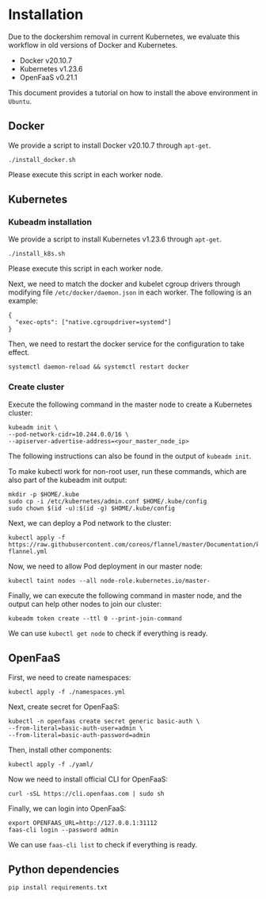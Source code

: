 # Installation

Due to the dockershim removal in current Kubernetes, we evaluate this workflow in old versions of Docker and Kubernetes.
* Docker v20.10.7
* Kubernetes v1.23.6
* OpenFaaS v0.21.1

This document provides a tutorial on how to install the above environment in `Ubuntu`.

## Docker
We provide a script to install Docker v20.10.7 through `apt-get`.
```
./install_docker.sh
```
Please execute this script in each worker node.

## Kubernetes

### Kubeadm installation
We provide a script to install Kubernetes v1.23.6 through `apt-get`.
```
./install_k8s.sh
```
Please execute this script in each worker node.

Next, we need to match the docker and kubelet cgroup drivers through modifying file `/etc/docker/daemon.json` in each worker. The following is an example:
```
{
  "exec-opts": ["native.cgroupdriver=systemd"]
}
```
Then, we need to restart the docker service for the configuration to take effect.
```
systemctl daemon-reload && systemctl restart docker
```

### Create cluster
Execute the following command in the master node to create a Kubernetes cluster:
```
kubeadm init \
--pod-network-cidr=10.244.0.0/16 \
--apiserver-advertise-address=<your_master_node_ip>
```

The following instructions can also be found in the output of `kubeadm init`.

To make kubectl work for non-root user, run these commands, which are also part of the kubeadm init output:
```
mkdir -p $HOME/.kube
sudo cp -i /etc/kubernetes/admin.conf $HOME/.kube/config
sudo chown $(id -u):$(id -g) $HOME/.kube/config
```

Next, we can deploy a Pod network to the cluster:
```
kubectl apply -f https://raw.githubusercontent.com/coreos/flannel/master/Documentation/kube-flannel.yml
```

Now, we need to allow Pod deployment in our master node:
```
kubectl taint nodes --all node-role.kubernetes.io/master-
```

Finally, we can execute the following command in master node, and the output can help other nodes to join our cluster:
```
kubeadm token create --ttl 0 --print-join-command
```

We can use `kubectl get node` to check if everything is ready.

## OpenFaaS

First, we need to create namespaces:
```
kubectl apply -f ./namespaces.yml
```

Next, create secret for OpenFaaS:
```
kubectl -n openfaas create secret generic basic-auth \
--from-literal=basic-auth-user=admin \
--from-literal=basic-auth-password=admin
```

Then, install other components:
```
kubectl apply -f ./yaml/
```

Now we need to install official CLI for OpenFaaS:
```
curl -sSL https://cli.openfaas.com | sudo sh
```

Finally, we can login into OpenFaaS:
```
export OPENFAAS_URL=http://127.0.0.1:31112
faas-cli login --password admin 
```

We can use `faas-cli list` to check if everything is ready.


## Python dependencies
```
pip install requirements.txt
```